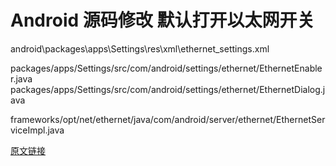 # Android 源码修改 默认打开以太网开关

android\packages\apps\Settings\res\xml\ethernet_settings.xml

packages/apps/Settings/src/com/android/settings/ethernet/EthernetEnabler.java
packages/apps/Settings/src/com/android/settings/ethernet/EthernetDialog.java

frameworks/opt/net/ethernet/java/com/android/server/ethernet/EthernetServiceImpl.java

[原文链接](https://blog.csdn.net/hclydao/article/details/50972932)
